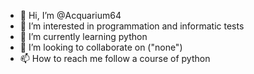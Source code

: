 - 👋 Hi, I’m @Acquarium64
- 👀 I’m interested in programmation and informatic tests
- 🌱 I’m currently learning python
- 💞️ I’m looking to collaborate on ("none")
- 📫 How to reach me follow a course of python

